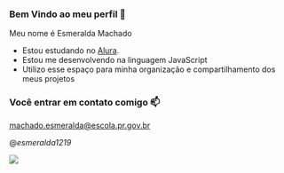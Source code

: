 ### Bem Vindo ao meu perfil 💜

Meu nome é Esmeralda Machado

- Estou estudando no [Alura](https://www.alura.com.br).
- Estou me desenvolvendo na linguagem JavaScript
- Utilizo esse espaço para minha organização e compartilhamento dos meus projetos

### Você entrar em contato comigo 📫

machado.esmeralda@escola.pr.gov.br

@_esmeralda1219_

![](https://media.tenor.com/xlFZTbLqs20AAAAC/itachi.gif)
